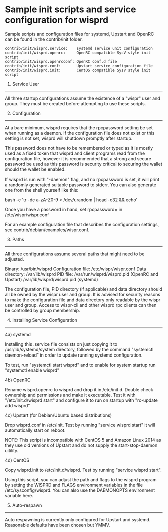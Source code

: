 Sample init scripts and service configuration for wisprd
==========================================================

Sample scripts and configuration files for systemd, Upstart and OpenRC
can be found in the contrib/init folder.

    contrib/init/wisprd.service:    systemd service unit configuration
    contrib/init/wisprd.openrc:     OpenRC compatible SysV style init script
    contrib/init/wisprd.openrcconf: OpenRC conf.d file
    contrib/init/wisprd.conf:       Upstart service configuration file
    contrib/init/wisprd.init:       CentOS compatible SysV style init script

1. Service User
---------------------------------

All three startup configurations assume the existence of a "wispr" user
and group.  They must be created before attempting to use these scripts.

2. Configuration
---------------------------------

At a bare minimum, wisprd requires that the rpcpassword setting be set
when running as a daemon.  If the configuration file does not exist or this
setting is not set, wisprd will shutdown promptly after startup.

This password does not have to be remembered or typed as it is mostly used
as a fixed token that wisprd and client programs read from the configuration
file, however it is recommended that a strong and secure password be used
as this password is security critical to securing the wallet should the
wallet be enabled.

If wisprd is run with "-daemon" flag, and no rpcpassword is set, it will
print a randomly generated suitable password to stderr.  You can also
generate one from the shell yourself like this:

bash -c 'tr -dc a-zA-Z0-9 < /dev/urandom | head -c32 && echo'

Once you have a password in hand, set rpcpassword= in /etc/wispr/wispr.conf

For an example configuration file that describes the configuration settings,
see contrib/debian/examples/wispr.conf.

3. Paths
---------------------------------

All three configurations assume several paths that might need to be adjusted.

Binary:              /usr/bin/wisprd
Configuration file:  /etc/wispr/wispr.conf
Data directory:      /var/lib/wisprd
PID file:            /var/run/wisprd/wisprd.pid (OpenRC and Upstart)
                     /var/lib/wisprd/wisprd.pid (systemd)

The configuration file, PID directory (if applicable) and data directory
should all be owned by the wispr user and group.  It is advised for security
reasons to make the configuration file and data directory only readable by the
wispr user and group.  Access to wispr-cli and other wisprd rpc clients
can then be controlled by group membership.

4. Installing Service Configuration
-----------------------------------

4a) systemd

Installing this .service file consists on just copying it to
/usr/lib/systemd/system directory, followed by the command
"systemctl daemon-reload" in order to update running systemd configuration.

To test, run "systemctl start wisprd" and to enable for system startup run
"systemctl enable wisprd"

4b) OpenRC

Rename wisprd.openrc to wisprd and drop it in /etc/init.d.  Double
check ownership and permissions and make it executable.  Test it with
"/etc/init.d/wisprd start" and configure it to run on startup with
"rc-update add wisprd"

4c) Upstart (for Debian/Ubuntu based distributions)

Drop wisprd.conf in /etc/init.  Test by running "service wisprd start"
it will automatically start on reboot.

NOTE: This script is incompatible with CentOS 5 and Amazon Linux 2014 as they
use old versions of Upstart and do not supply the start-stop-daemon uitility.

4d) CentOS

Copy wisprd.init to /etc/init.d/wisprd. Test by running "service wisprd start".

Using this script, you can adjust the path and flags to the wisprd program by
setting the WISPRD and FLAGS environment variables in the file
/etc/sysconfig/wisprd. You can also use the DAEMONOPTS environment variable here.

5. Auto-respawn
-----------------------------------

Auto respawning is currently only configured for Upstart and systemd.
Reasonable defaults have been chosen but YMMV.
